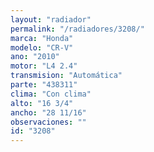 ```yaml
---
layout: "radiador"
permalink: "/radiadores/3208/"
marca: "Honda"
modelo: "CR-V"
ano: "2010"
motor: "L4 2.4"
transmision: "Automática"
parte: "438311"
clima: "Con clima"
alto: "16 3/4"
ancho: "28 11/16"
observaciones: ""
id: "3208"
---
```


